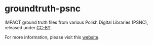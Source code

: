 groundtruth-psnc
================

IMPACT ground truth files from various Polish Digital Libraries (PSNC), released under [CC-BY](http://creativecommons.org/licenses/by/3.0/).

For more information, please visit this [website](http://www.digitisation.eu/blog/view/article/psnc-releases-impact-dataset-under-cc-by-license/).
